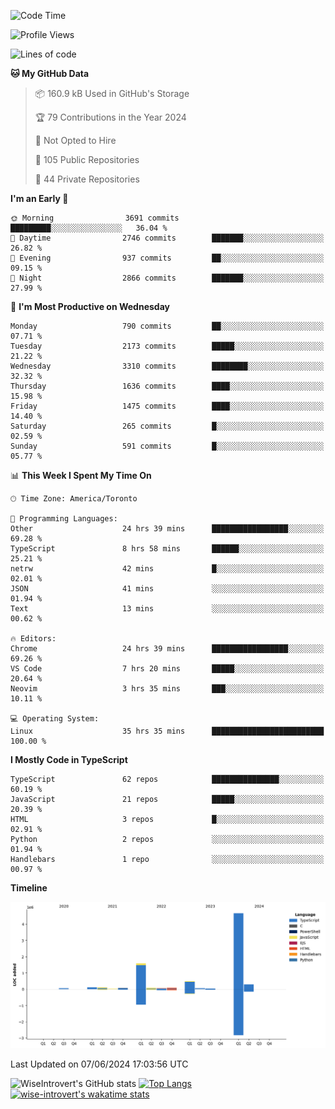 <!--START_SECTION:waka-->
![Code Time](http://img.shields.io/badge/Code%20Time-1%2C687%20hrs%2022%20mins-blue)

![Profile Views](http://img.shields.io/badge/Profile%20Views-1-blue)

![Lines of code](https://img.shields.io/badge/From%20Hello%20World%20I%27ve%20Written-7.7%20million%20lines%20of%20code-blue)

**🐱 My GitHub Data** 

> 📦 160.9 kB Used in GitHub's Storage 
 > 
> 🏆 79 Contributions in the Year 2024
 > 
> 🚫 Not Opted to Hire
 > 
> 📜 105 Public Repositories 
 > 
> 🔑 44 Private Repositories 
 > 
**I'm an Early 🐤** 

```text
🌞 Morning                3691 commits        █████████░░░░░░░░░░░░░░░░   36.04 % 
🌆 Daytime                2746 commits        ███████░░░░░░░░░░░░░░░░░░   26.82 % 
🌃 Evening                937 commits         ██░░░░░░░░░░░░░░░░░░░░░░░   09.15 % 
🌙 Night                  2866 commits        ███████░░░░░░░░░░░░░░░░░░   27.99 % 
```
📅 **I'm Most Productive on Wednesday** 

```text
Monday                   790 commits         ██░░░░░░░░░░░░░░░░░░░░░░░   07.71 % 
Tuesday                  2173 commits        █████░░░░░░░░░░░░░░░░░░░░   21.22 % 
Wednesday                3310 commits        ████████░░░░░░░░░░░░░░░░░   32.32 % 
Thursday                 1636 commits        ████░░░░░░░░░░░░░░░░░░░░░   15.98 % 
Friday                   1475 commits        ████░░░░░░░░░░░░░░░░░░░░░   14.40 % 
Saturday                 265 commits         █░░░░░░░░░░░░░░░░░░░░░░░░   02.59 % 
Sunday                   591 commits         █░░░░░░░░░░░░░░░░░░░░░░░░   05.77 % 
```


📊 **This Week I Spent My Time On** 

```text
🕑︎ Time Zone: America/Toronto

💬 Programming Languages: 
Other                    24 hrs 39 mins      █████████████████░░░░░░░░   69.28 % 
TypeScript               8 hrs 58 mins       ██████░░░░░░░░░░░░░░░░░░░   25.21 % 
netrw                    42 mins             █░░░░░░░░░░░░░░░░░░░░░░░░   02.01 % 
JSON                     41 mins             ░░░░░░░░░░░░░░░░░░░░░░░░░   01.94 % 
Text                     13 mins             ░░░░░░░░░░░░░░░░░░░░░░░░░   00.62 % 

🔥 Editors: 
Chrome                   24 hrs 39 mins      █████████████████░░░░░░░░   69.26 % 
VS Code                  7 hrs 20 mins       █████░░░░░░░░░░░░░░░░░░░░   20.64 % 
Neovim                   3 hrs 35 mins       ███░░░░░░░░░░░░░░░░░░░░░░   10.11 % 

💻 Operating System: 
Linux                    35 hrs 35 mins      █████████████████████████   100.00 % 
```

**I Mostly Code in TypeScript** 

```text
TypeScript               62 repos            ███████████████░░░░░░░░░░   60.19 % 
JavaScript               21 repos            █████░░░░░░░░░░░░░░░░░░░░   20.39 % 
HTML                     3 repos             █░░░░░░░░░░░░░░░░░░░░░░░░   02.91 % 
Python                   2 repos             ░░░░░░░░░░░░░░░░░░░░░░░░░   01.94 % 
Handlebars               1 repo              ░░░░░░░░░░░░░░░░░░░░░░░░░   00.97 % 
```



**Timeline**

![Lines of Code chart](https://raw.githubusercontent.com/wise-introvert/wise-introvert/master/assets/bar_graph.png)


 Last Updated on 07/06/2024 17:03:56 UTC
<!--END_SECTION:waka-->

![WiseIntrovert's GitHub stats](https://github-readme-stats.vercel.app/api?username=wise-introvert&count_private=true&show_icons=true)
[![Top Langs](https://github-readme-stats.vercel.app/api/top-langs/?username=wise-introvert&langs_count=10)](https://github.com/anuraghazra/github-readme-stats)
[![wise-introvert's wakatime stats](https://github-readme-stats.vercel.app/api/wakatime?username=wiseintrovert)](https://github.com/anuraghazra/github-readme-stats)
